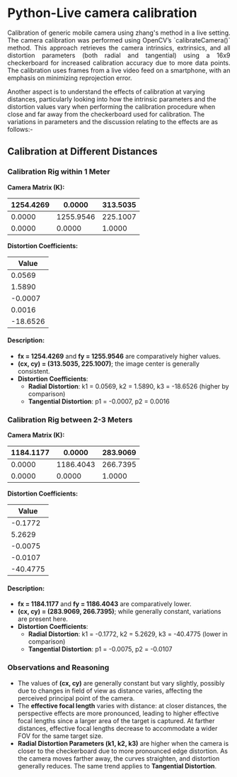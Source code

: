 # Python-Live camera calibration
<p style="text-align: justify;">
   Calibration of generic mobile camera using zhang's method in a live setting. The camera calibration was performed using OpenCV’s `calibrateCamera()` method. This approach retrieves the camera intrinsics, extrinsics, and all distortion parameters (both radial and tangential) using a 16x9 checkerboard for increased calibration accuracy due to more data points. The calibration uses frames from a live video feed on a smartphone, with an emphasis on minimizing reprojection error. 
</p> 
   Another aspect is to understand the effects of calibration at varying distances, particularly looking into how the intrinsic parameters and the distortion values vary when performing the calibration procedure when close and far away from the checkerboard used for calibration. The variations in parameters and the discussion relating to the effects are as follows:-

## Calibration at Different Distances

### Calibration Rig within 1 Meter

**Camera Matrix (K):**

| 1254.4269 | 0.0000    | 313.5035 |
|-----------|-----------|----------|
| 0.0000    | 1255.9546 | 225.1007 |
| 0.0000    | 0.0000    | 1.0000   |

**Distortion Coefficients:**

| Value |
|-------|
| 0.0569 |
| 1.5890 |
| -0.0007 |
| 0.0016 |
| -18.6526 |

#### Description:
- **fx = 1254.4269** and **fy = 1255.9546** are comparatively higher values.
- **(cx, cy) = (313.5035, 225.1007)**; the image center is generally consistent.
- **Distortion Coefficients**:
  - **Radial Distortion**: k1 = 0.0569, k2 = 1.5890, k3 = -18.6526 (higher by comparison)
  - **Tangential Distortion**: p1 = -0.0007, p2 = 0.0016

### Calibration Rig between 2-3 Meters

**Camera Matrix (K):**

| 1184.1177 | 0.0000    | 283.9069 |
|-----------|-----------|----------|
| 0.0000    | 1186.4043 | 266.7395 |
| 0.0000    | 0.0000    | 1.0000   |

**Distortion Coefficients:**

| Value |
|-------|
| -0.1772 |
| 5.2629 |
| -0.0075 |
| -0.0107 |
| -40.4775 |

#### Description:
- **fx = 1184.1177** and **fy = 1186.4043** are comparatively lower.
- **(cx, cy) = (283.9069, 266.7395)**; while generally constant, variations are present here.
- **Distortion Coefficients**:
  - **Radial Distortion**: k1 = -0.1772, k2 = 5.2629, k3 = -40.4775 (lower in comparison)
  - **Tangential Distortion**: p1 = -0.0075, p2 = -0.0107

### Observations and Reasoning

- The values of **(cx, cy)** are generally constant but vary slightly, possibly due to changes in field of view as distance varies, affecting the perceived principal point of the camera.
- The **effective focal length** varies with distance: at closer distances, the perspective effects are more pronounced, leading to higher effective focal lengths since a larger area of the target is captured. At farther distances, effective focal lengths decrease to accommodate a wider FOV for the same target size.
- **Radial Distortion Parameters (k1, k2, k3)** are higher when the camera is closer to the checkerboard due to more pronounced edge distortion. As the camera moves farther away, the curves straighten, and distortion generally reduces. The same trend applies to **Tangential Distortion**.
